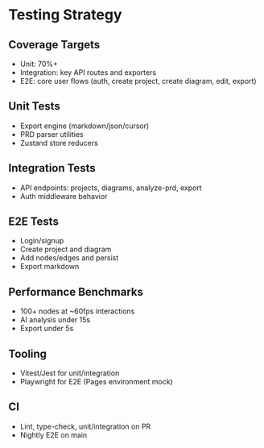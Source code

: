 # Testing Strategy

## Coverage Targets
- Unit: 70%+
- Integration: key API routes and exporters
- E2E: core user flows (auth, create project, create diagram, edit, export)

## Unit Tests
- Export engine (markdown/json/cursor)
- PRD parser utilities
- Zustand store reducers

## Integration Tests
- API endpoints: projects, diagrams, analyze-prd, export
- Auth middleware behavior

## E2E Tests
- Login/signup
- Create project and diagram
- Add nodes/edges and persist
- Export markdown

## Performance Benchmarks
- 100+ nodes at ~60fps interactions
- AI analysis under 15s
- Export under 5s

## Tooling
- Vitest/Jest for unit/integration
- Playwright for E2E (Pages environment mock)

## CI
- Lint, type-check, unit/integration on PR
- Nightly E2E on main
